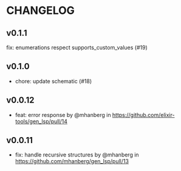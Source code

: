 # CHANGELOG

## v0.1.1

fix: enumerations respect supports_custom_values (#19)

## v0.1.0

- chore: update schematic (#18)

## v0.0.12

- feat: error response by @mhanberg in https://github.com/elixir-tools/gen_lsp/pull/14

## v0.0.11

- fix: handle recursive structures by @mhanberg in https://github.com/mhanberg/gen_lsp/pull/13
